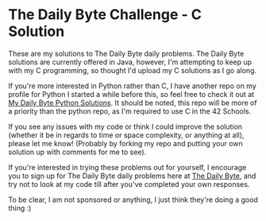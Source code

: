 <h1>The Daily Byte Challenge - C Solution</h1>

<p>These are my solutions to The Daily Byte daily problems. The Daily Byte solutions are currently offered in Java, however, I'm attempting to keep up with my C programming, so thought I'd upload my C solutions as I go along.</p>

<p>If you're more interested in Python rather than C, I have another repo on my profile for Python I started a while before this, so feel free to check it out at <a href="https://github.com/lachlanstephen/The-Daily-Byte-Python-Solutions" rel="nofollow noreferrer noopener">My Daily Byte Python Solutions</a>. It should be noted, this repo will be more of a priority than the python repo, as I'm required to use C in the 42 Schools.</p>

<p>If you see any issues with my code or think I could improve the solution (whether it be in regards to time or space complexity, or anything at all), please let me know! (Probably by forking my repo and putting your own solution up with comments for me to see).</p>

<p>If you're interested in trying these problems out for yourself, I encourage you to sign up for The Daily Byte daily problems here at <a href="https://thedailybyte.dev" target="_blank" rel="nofollow noreferrer noopener">The Daily Byte</a>, and try not to look at my code till after you've completed your own responses.</p>

<p>To be clear, I am not sponsored or anything, I just think they're doing a good thing :)</p>
